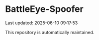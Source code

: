 # BattleEye-Spoofer

Last updated: 2025-06-10 09:17:53

This repository is automatically maintained.

